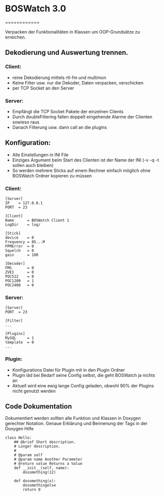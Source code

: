 # BOSWatch 3.0
============


Verpacken der Funktionalitäten in Klassen um OOP-Grundsätze zu erreichen.



## Dekodierung und Auswertung trennen.

### Client:
 - reine Dekodierung mittels rtl-fm und multimon
 - Keine Filter usw. nur die Dekoder, Daten verpacken, verschicken
 - per TCP Socket an den Server

 ### Server:
 - Empfängt die TCP Socket Pakete der einzelnen Clients
 - Durch doubleFiltering fallen doppelt eingehende Alarme der Clienten sowieso raus
 - Danach Filterung usw. dann call an die plugins



## Konfiguration:
- Alle Einstellungen in INI File
- Einziges Argument beim Start des Clienten ist der Name der INI (-v -q -t sollen auch bleiben)
- So werden mehrere Sticks auf einem Rechner einfach möglich ohne BOSWatch Ordner kopieren zu müssen

### Client:

```
[Server]
IP    = 127.0.0.1
PORT  = 23

[Client]
Name      = BOSWatch Client 1
LogDir    = log/

[Stick]
device    = 0
Frequency = 85...M
PPMError  = 0
Squelch   = 0
gain      = 100

[Decoder]
FMS       = 0
ZVEI      = 0
POC512    = 0
POC1200   = 1
POC2400   = 0
```

### Server:
```
[Server]
PORT  = 23

[Filter]
...

[Plugins]
MySQL     = 1
template  = 0
...
```

### Plugin:
- Konfigurations Datei für Plugin mit in den Plugin Ordner
- Plugin läd bei Bedarf seine Config selbst, die geht BOSWatch ja nichts an
- Aktuell wird eine ewig lange Config geladen, obwohl 90% der Plugins nicht genutzt werden


## Code Dokumentation
Dokumentiert werden sollten alle Funktion und Klassen in Doxygen gerechter Notation.
Genaue Erklärung und Bennenung der Tags in der Doxygen Hilfe
```
class Hello:
    ## @brief Short description.
    # Longer description.
    #
    # @param self
    # @param name Another Parameter
    # @return value Returns a Value
    def __init__(self, name):
        dosomething(12)

    def dosomething(x):
        dosomethingelse
        return 0
```
